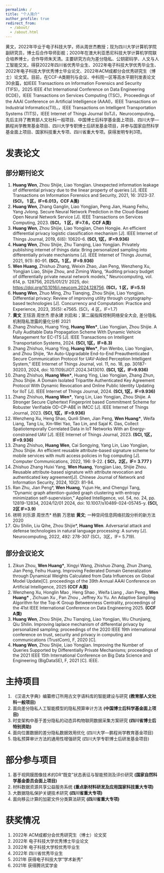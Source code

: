 ```yaml
---
permalink: /
title: "个人简介"
author_profile: true
redirect_from: 
  - /about/
  - /about.html
---
```


黄文，2022年毕业于电子科技大学，师从周世杰教授；现为四川大学计算机学院副研究员，博士后合作导师彭舰；2020年在澳大利亚悉尼科技大学计算机学院联合培养博士，合作导师朱天清。主要研究方向为差分隐私、公钥密码学、人文与人工智能交叉。得获2022年四川省优秀毕业生、2022年电子科技大学优秀毕业生、2022年电子科技大学优秀博士毕业论文、2022年ACM成都分会优秀研究生（博士）论文奖。目前，在CCF-A类期刊与会议、中科院一区等高水平期刊发表论文30余篇，如IEEE Transactions on Information Forensics and Security (TIFS)，2025 IEEE 41st International Conference on Data Engineering (ICDE)，IEEE Transactions on Services Computing (TSC)，Proceedings of the AAAI Conference on Artificial Intelligence (AAAI)，IEEE Transactions on Industrial Informatics(TII)，，IEEE Transactions on Intelligent Transportation Systems (TITS)，IEEE Internet of Things Journal (IoTJ)，Neurocomputing。先后主持了教育部人文社科一般项目、中国博士后科学基金面上项目、四川大学—鹏程尚学教育基金项目、四川大学专职博士后研发基金项目，并参与国家自然科学基金面上项目、国家科技重大专项、四川省重大专项。获得发明专利3项。



发表论文
======

部分期刊论文
------
1.	__Huang Wen__, Zhou Shijie, Liao Yongjian. Unexpected information leakage of differential privacy due to the linear property of queries [J]. IEEE Transactions on Information Forensics and Security, 2021, 16: 3123-37. __(SCI， 1 区，IF=6.013，CCF A类)__
2.	__Huang Wen__, Zhang Ganglin, Liao Yongjian, Peng Jian, Huang Feihu, Yang Jvlong. Secure Neural Network Prediction in the Cloud-Based Open Neural Network Service [J]. IEEE Transactions on Services Computing, 2023. __(SCI， 1 区，IF=7.6，CCF A类)__
3.	__Huang Wen__, Zhou Shijie, Liao Yongjian, Chen Hongjie. An efficient differential privacy logistic classification mechanism [J]. IEEE Internet of Things Journal, 2019, 6(6): 10620-6. __(SCI, 1区，IF=9.936)__
4.	__Huang Wen__, Zhou Shijie, Zhu Tianqing, Liao Yongjian. Privately publishing internet of things data: Bring personalized sampling into differentially private mechanisms [J]. IEEE Internet of Things Journal, 2021, 9(1): 80-91. __(SCI，1 区，IF=9.936)__
5.	__Wen Huang__, Zhishuo Zhang, Weixin Zhao, Jian Peng, Wenzheng Xu, Yongjian Liao, Shijie Zhou, and Ziming Wang, “Auditing privacy budget of differentially private neural network models,” Neurocomputing, vol. 614, p. 128756, 2025/01/21/ 2025, doi: https://doi.org/10.1016/j.neucom.2024.128756. __(SCI，1 区，IF=5.5)__
6.	__Huang Wen__, Zhuo Ming, Zhu Tianqing, Zhou Shijie, Liao Yongjian. Differential privacy: Review of improving utility through cryptography‐based technologies [J]. Concurrency and Computation: Practice and Experience, 2023, 35(5): e7565. (SCI，4 区，IF=1.7)
7.	__黄文__ 王钰涵 周世杰 廖永建 刘启和；第二届指挥控制网络安全大会, 差分隐私机制隐私泄露的量化分析 2021
8.	Zhang Zhishuo, Huang Ying, __Huang Wen*__, Liao Yongjian, Zhou Shijie. A Fully Auditable Data Propagation Scheme With Dynamic Vehicle Management for EC-ITS [J]. IEEE Transactions on Intelligent Transportation Systems, 2024. __(SCI, 1区，IF=8.3)__
9.	Zhang Zhishuo, Huang Ying, __Huang Wen*__, Pan Wenbo, Liao Yongjian, and Zhou Shijie, “An Auto-Upgradable End-to-End Preauthenticated Secure Communication Protocol for UAV-Aided Perception Intelligent System,” IEEE Internet of Things Journal, vol. 11, no. 18, pp. 30187-30203, 2024, doi: 10.1109/JIOT.2024.3413010. __(SCI, 1区，IF=9.936)__
10.	Zhang Zhishuo, __Huang Wen*__, Huang Ying, Liao Yongjian, Zhang Zhun, Zhou Shijie. A Domain Isolated Tripartite Authenticated Key Agreement Protocol With Dynamic Revocation and Online Public Identity Updating for IIoT [J]. IEEE Internet of Things Journal, 2024. __(SCI, 1区，IF=9.936)__
11.	Zhang Zhishuo, __Huang Wen*__, Yang Lin, Liao Yongjian, Zhou Shijie. A Stronger Secure Ciphertext Fingerprint based Commitment Scheme for Robuster Verifiable OD-CP-ABE in IMCC [J]. IEEE Internet of Things Journal, 2023. __(SCI, 1区，IF=9.936)__
12.	Wenzheng Xu, Heng Shao, Qunli Shen, Jian Peng, __Wen Huang*__, Weifa Liang, Tang Liu, Xin-Wei Yao, Tao Lin, and Sajal K. Das, Collect Spatiotemporally Correlated Data in IoT Networks With an Energy-constrained UAV [J]. IEEE Internet of Things Journal, 2023. __(SCI, 1区，IF=9.936)__
13.	Zhang Zhishuo, __Huang Wen__, Cai Songying, Yang Lin, Liao Yongjian, Zhou Shijie. An efficient reusable attribute-based signature scheme for mobile services with multi access policies in fog computing [J]. Computer Communications, 2022, 196: 9-22. __( SCI，2区，IF= 3.777 )__
14.	Zhishuo Zhang Huixi Yang, __Wen Huang__, Yongjian Liao, Shijie Zhou. Reusable attribute-based signature with attribute revocation and authenticated key agreement[J]. Chinese Journal of Network and Information Security, 2024, 10(2): 81-94.
15.	Ran Zhu, Jian Peng*, __Wen Huang__, Yujun He, and Chengyi Tang, “Dynamic graph attention-guided graph clustering with entropy minimization self-supervision,” Applied Intelligence, vol. 54, no. 24, pp. 12819-12834, 2024/12/01 2024, doi: 10.1007/s10489-024-05745-y. __(SCI, 2区 IF=3.9)__
16.	禚明 刘乐源 周世杰* 杨鹏 万思敏 __黄文__; 一种空间信息网络抗毁分析的新方法 2020
17.	Qiu Shilin, Liu Qihe, Zhou Shijie*, __Huang Wen__. Adversarial attack and defense technologies in natural language processing: A survey [J]. Neurocomputing, 2022, 492: 278-307 (SCI，3区，IF= 5.719).



部分会议论文
------
1.	Zikun Zhou, __Wen Huang*__, Xingyi Wang, Zhishuo Zhang, Zhun Zhang, Jian Peng, Feihu Huang. Improving Federated Domain Generalization through Dynamical Weights Calculated from Data Influences on Global Model Update[C]. proceedings of the 39th Annual AAAI Conference on Artificial Intelligence, 2025 __(CCF A类)__
2.	Wenzheng Xu, Honglin Mao , Heng Shao , Weifa Liang , Jian Peng , __Wen Huang*__ , Zichuan Xu , Pan Zhou , Jeffrey Xu Yu. An Adaptive Sampling Algorithm for the Top-K Group Betweenness Centrality, proceedings of the 41st IEEE International Conference on Data Engineering 2025. __(CCF A类)__
3.	__Huang Wen__, Zhou Shijie, Zhu Tianqing, Liao Yongjian, Wu Chunjiang, Qiu Shilin. Improving laplace mechanism of differential privacy by personalized sampling; proceedings of the 2020 IEEE 19th international conference on trust, security and privacy in computing and communications (TrustCom), F, 2020 [C].  
4.	__Huang Wen__, Zhou Shijie, Liao Yongjian. Improving the Number of Queries Supported by Differentially Private Mechanisms; proceedings of the 2021 IEEE 15th International Conference on Big Data Science and Engineering (BigDataSE), F, 2021 [C]. IEEE.






主持项目
======
1.	《汉语大字典》编纂修订所用古文字语料库的智能建设与研究 __(教育部人文社科一般项目)__
2.	面向差分隐私人工智能模型的隐私预算审计方法 __(中国博士后科学基金面上项目)__
3.	时变架构中基于差分隐私的动态异构物联网数据采集方案研究 __(四川省博士后特别资助)__
4.	面向位置数据的差分隐私数据效用优化 (四川大学—鹏程尚学教育基金项目)
5.	隐私预算审计方法的通用性增强研究 (四川大学专职博士后研发基金项目)


部分参与项目
======
1.	基于视网膜图像技术的DR“既变”状态表征与智能预测及评价研究 __(国家自然科学基金委员会面上项目)__
2.	材料数据资源共享公益服务系统 __(重点新材料研发及应用国家科技重大专项)__
3.	大数据隐私保护关键技术研究 __(四川省重大专项)__
4.	面向移云计算的加密文件分类算法研究 __(四川省重大专项)__





获奖情况
======
1.	2022年  ACM成都分会优秀研究生（博士）论文奖
2.	2022年 电子科技大学优秀博士毕业论文
3.	2022年 电子科技大学校优秀毕业生
4.	2022年 四川省优秀毕业生
5.	2021年  获得电子科技大学“学术新秀”
6.	2021年  获得腾讯奖学金



